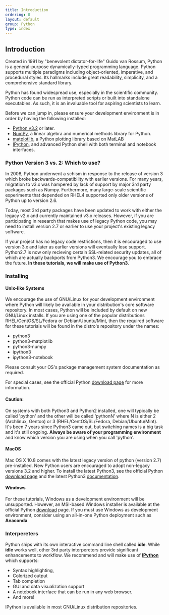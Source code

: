 ```yaml
---
title: Introduction
ordering: 0
layout: default
group: Python
type: index
---
```


## Introduction

Created in 1991 by "benevolent dictator-for-life" Guido van Rossum, Python is a
general-purpose dynamically-typed programming language. Python supports multiple
paradigms including object-oriented, imperative, and procedural styles. Its
hallmarks include great readability, simplicity, and a comprehensive standard
library. 

Python has found widespread use, especially in the scientific community.
Python code can be run as interpreted scripts or built into standalone
executables. As such, it is an invaluable tool for aspiring scientists to learn.

Before we can jump in, please ensure your development environment is in order by
having the following installed:

  * [Python v3.2](https://www.python.org/) or later.
  * [NumPy](http://www.numpy.org/), a linear algebra and numerical methods
      library for Python.
  * [matplotlib](http://matplotlib.org/), a Python plotting library based on
      MatLAB
  * [IPython](http://ipython.org/), and advanced Python shell with both terminal
      and notebook interfaces.

### Python Version 3 vs. 2: Which to use?

In 2008, Python underwent a schism in response to the release of version 3 which
broke backwards-compatibility with earlier versions. For many years, migration
to v3.x was hampered by lack of support by major 3rd party packages such as
Numpy. Furthermore, many large-scale scientific experiments that depended on
RHEL4 supported only older versions of Python up to version 2.6. 

Today, most 3rd party packages have been updated to work with either the legacy
v2.x and currently maintained v3.x releases. However, if you are participating
in research that makes use of legacy Python code, you may need to install
version 2.7 or earlier to use your project's existing legacy software.

If your project has no legacy code restrictions, then it is encouraged to use
version 3.x and later as earlier versions will eventually lose support.
Python2.7 is now only recieving certain SSL-related security updates, all of
which are actually backports from Python3. We encourage you to embrace the
future. **In these tutorials, we will make use of Python3**.

### Installing

#### Unix-like Systems
We encourage the use of GNU/Linux for your development environment where Python
will likely be available in your distribution's core software repository. In
most cases, Python will be included by default on new GNU/Linux installs. 
If you are using one of the popular distributions RHEL/CentOS/SL/Fedora or
Debian/Ubuntu/Mint, then the required software for these tutorials will be
found in the distro's repository under the names:

  * python3
  * python3-matplotlib
  * python3-numpy
  * ipython3
  * ipython3-notebook

Please consult your OS's package management system documentation as required.

For special cases, see the official Python 
[download page](https://www.python.org/downloads/) for more information.

#### Caution:

On systems with both Python3 and Python2 installed, one will typically be called
'python' and the other will be called 'pythonN' where N is either 2 (Archlinux,
Gentoo) or 3 (RHEL/CentOS/SL/Fedora, Debian/Ubuntu/Mint). It's been 7 years
since Python3 came out, but switching names is a big task and it's still
ongoing. **Always be aware of your programming environment** and know which
version you are using when you call 'python'.

#### MacOS

Mac OS X 10.8 comes with the latest legacy version of python (version 2.7)
pre-installed. New Python users are encouraged to adopt non-legacy
versions 3.2 and higher. To install the latest Python3, see the official
Python [download page](https://www.python.org/downloads/) and the latest
Python3 [documentation](https://docs.python.org/3/using/mac.html).

#### Windows

For these tutorials, Windows as a development environment will be unsupported.
However, an MSI-based Windows installer is available at the official Python
[download](https://www.python.org/downloads/) page. If you must use Windows as
development environment, consider using an all-in-one Python deployment such as
**Anaconda**.

### Interpereters

Python ships with its own interactive command line shell called **idle**. While
**idle** works well, other 3rd party interpereters provide significant
enhancements to workflow. We recommend and will make use of
[**IPython**](http://ipython.org) which supports:

 * Syntax highlighting,
 * Colorized output
 * Tab completion
 * GUI and data visualization support
 * A notebook interface that can be run in any web browser.
 * And more!

IPython is available in most GNU/Linux distribution repositories. 

